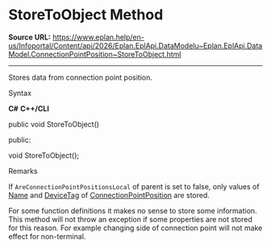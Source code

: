 # StoreToObject Method

**Source URL:** https://www.eplan.help/en-us/Infoportal/Content/api/2026/Eplan.EplApi.DataModelu~Eplan.EplApi.DataModel.ConnectionPointPosition~StoreToObject.html

---

Stores data from connection point position.

Syntax

**C#**
**C++/CLI**


public void StoreToObject()

public:

void StoreToObject();


Remarks

If `AreConnectionPointPositionsLocal` of parent is set to false, only values of [Name](Eplan.EplApi.DataModelu~Eplan.EplApi.DataModel.ConnectionPointPosition~Name.html) and [DeviceTag](Eplan.EplApi.DataModelu~Eplan.EplApi.DataModel.ConnectionPointPosition~DeviceTag.html) of [ConnectionPointPosition](Eplan.EplApi.DataModelu~Eplan.EplApi.DataModel.ConnectionPointPosition.html) are stored.

For some function definitions it makes no sense to store some information. This method will not throw an exception if some properties are not stored for this reason. For example changing side of connection point will not make effect for non-terminal.
